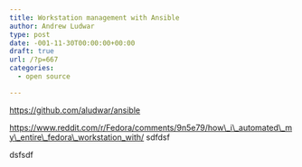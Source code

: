 ```yaml
---
title: Workstation management with Ansible
author: Andrew Ludwar
type: post
date: -001-11-30T00:00:00+00:00
draft: true
url: /?p=667
categories:
  - open source

---
```

https://github.com/aludwar/ansible
  
https://www.reddit.com/r/Fedora/comments/9n5e79/how\_i\_automated\_my\_entire\_fedora\_workstation_with/ sdfdsf
  
dsfsdf

&nbsp;